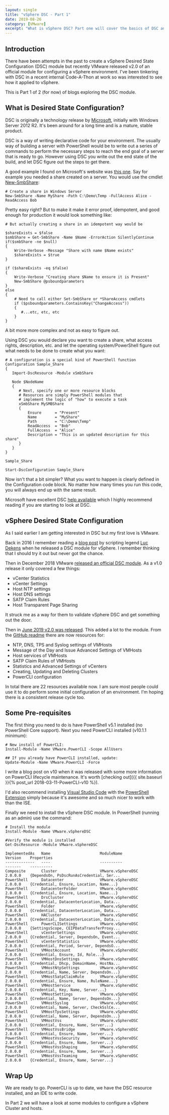 ```yaml
---
layout: single
title: "vSphere DSC - Part 1"
date: 2019-08-26
category: [VMware]
excerpt: "What is vSphere DSC? Part one will cover the basics of DSC and vSphere DSC along with some pre-requisites to get ready for Part 2"
---
```

## Introduction

There have been attempts in the past to create a vSphere Desired State Configuration (DSC) module but recently VMware released v2.0 of an official module for configuring a vSphere environment. I've been tinkering with DSC in a recent internal Code-A-Thon at work so was interested to see how it applied to vSphere.

This is Part 1 of 2 (for now) of blogs exploring the DSC module.

## What is Desired State Configuration?

DSC is originally a technology release by [Microsoft](https://docs.microsoft.com/en-us/powershell/dsc/overview/overview), initially with Windows Server 2012 R2. It's been around for a long time and is a mature, stable product.

DSC is a way of writing declarative code for your environment. The usually way of building a server with PowerShell would be to write out a series of commands to perform the necessary steps to reach the end goal of a server that is ready to go. However using DSC you write out the end state of the build, and let DSC figure out the steps to get there.

A good example I found on Microsoft's website was [this one](https://docs.microsoft.com/en-us/powershell/dsc/overview/dscforengineers). Say for example you needed a share created on a server. You would use the cmdlet [New-SmbShare](https://docs.microsoft.com/en-us/powershell/module/smbshare/new-smbshare):

~~~ posh
# Create a share in Windows Server
New-SmbShare -Name MyShare -Path C:\Demo\Temp -FullAccess Alice -ReadAccess Bob
~~~

Pretty easy right? But to make it make it error proof, idempotent, and good enough for production it would look something like:

~~~ posh
# But actually creating a share in an idempotent way would be

$shareExists = $false
$smbShare = Get-SmbShare -Name $Name -ErrorAction SilentlyContinue
if($smbShare -ne $null)
{
    Write-Verbose -Message "Share with name $Name exists"
    $shareExists = $true
}

if ($shareExists -eq $false)
{
    Write-Verbose "Creating share $Name to ensure it is Present"
    New-SmbShare @psboundparameters
}
else
{
    # Need to call either Set-SmbShare or *ShareAccess cmdlets
    if ($psboundparameters.ContainsKey("ChangeAccess"))
    {
       #...etc, etc, etc
    }
}
~~~

A bit more more complex and not as easy to figure out.

Using DSC you would declare you want to create a share, what access rights, description, etc. and let the operating system/PowerShell figure out what needs to be done to create what you want:

~~~ posh
# A configuration is a special kind of PowerShell function
Configuration Sample_Share
{
   Import-DscResource -Module xSmbShare

   Node $NodeName
   {
      # Next, specify one or more resource blocks
      # Resources are simply PowerShell modules that
      # implement the logic of "how" to execute a task
      xSmbShare MySMBShare
      {
          Ensure      = "Present"
          Name        = "MyShare"
          Path        = "C:\Demo\Temp"
          ReadAccess  = "Bob"
          FullAccess  = "Alice"
          Description = "This is an updated description for this share"
      }
   }
}

Sample_Share

Start-DscConfiguration Sample_Share
~~~

Now isn't that a bit simpler? What you want to happen is clearly defined in the Configuration code block. No matter how many times you run this code, you will always end up with the same result.

Microsoft have excellent DSC [help available](https://docs.microsoft.com/en-us/powershell/dsc/overview/overview) which I highly recommend reading if you are starting to look at DSC.

## vSphere Desired State Configuration

As I said earlier I am getting interested in DSC but my first love is VMware.

Back in 2016 I remember reading a [blog post](http://www.lucd.info/2016/06/04/vspheredsc-intro/) by scripting legend [Luc Dekens](https://twitter.com/LucD22) when he released a DSC module for vSphere. I remember thinking that I should try it out but never got the chance.

Then in December 2018 VMware [released an official DSC module](https://blogs.vmware.com/PowerCLI/2018/12/getting-started-dsc-for-vmware.html). As a v1.0 release it only covered a few things:

* vCenter Statistics
* vCenter Settings
* Host NTP settings
* Host DNS settings
* SATP Claim Rules
* Host Transparent Page Sharing

It struck me as a way for them to validate vSphere DSC and get something out the door.

Then in [June 2019 v2.0 was released](https://blogs.vmware.com/PowerCLI/2019/06/new-release-dsc-resources-for-vmware-2-0.html). This added a lot to the module. From the [GitHub readme](https://github.com/vmware/dscr-for-vmware/blob/master/README.md) there are now resources for:

* NTP, DNS, TPS and Syslog settings of VMHosts
* Message of the Day and Issue Advanced Settings of VMHosts
* Host services of VMHosts
* SATP Claim Rules of VMHosts
* Statistics and Advanced Settings of vCenters
* Creating, Updating and Deleting Clusters
* PowerCLI configuration

In total there are 22 resources available now. I am sure most people could use it to do perform some initial configuration of an environment. I'm hoping there is a consistent release cycle too.

## Some Pre-requisites

The first thing you need to do is have PowerShell v5.1 installed (no PowerShell Core support). Next you need PowerCLI installed (v10.1.1 minimum):

~~~ posh
# New install of PowerCLI:
Install-Module -Name VMware.PowerCLI -Scope AllUsers

## If you already have PowerCLI installed, update:
Update-Module -Name VMware.PowerCLI -Force
~~~

I write a blog post on v10 when it was released with some more information on PowerCLI lifecycle maintenance. It's worth [checking out]({{ site.baseurl }}{% post_url 2018-03-11-PowerCLI-v10 %}).

I'd also recommend installing [Visual Studio Code](https://code.visualstudio.com/download) with the [PowerShell Extension](https://marketplace.visualstudio.com/items?itemName=ms-vscode.PowerShell) simply because it's awesome and so much nicer to work with than the ISE.

Finally we need to install the vSphere DSC module. In PowerShell (running as an admin) use the command:

~~~ posh
# Install the module
Install-Module -Name VMware.vSphereDSC

#Verify the module is installed
Get-DscResource -Module VMware.vSphereDSC

ImplementedAs   Name                      ModuleName                     Version    Properties
-------------   ----                      ----------                     -------    ----------
Composite       Cluster                   VMware.vSphereDSC              2.0.0.0    {DependsOn, PsDscRunAsCredential, Ser...
PowerShell      Datacenter                VMware.vSphereDSC              2.0.0.0    {Credential, Ensure, Location, Name...}
PowerShell      DatacenterFolder          VMware.vSphereDSC              2.0.0.0    {Credential, Ensure, Location, Name...}
PowerShell      DrsCluster                VMware.vSphereDSC              2.0.0.0    {Credential, DatacenterLocation, Data...
PowerShell      Folder                    VMware.vSphereDSC              2.0.0.0    {Credential, DatacenterLocation, Data...
PowerShell      HACluster                 VMware.vSphereDSC              2.0.0.0    {Credential, DatacenterLocation, Data...
PowerShell      PowerCLISettings          VMware.vSphereDSC              2.0.0.0    {SettingsScope, CEIPDataTransferProxy...
PowerShell      vCenterSettings           VMware.vSphereDSC              2.0.0.0    {Credential, Server, DependsOn, Event...
PowerShell      vCenterStatistics         VMware.vSphereDSC              2.0.0.0    {Credential, Period, Server, DependsO...
PowerShell      VMHostAccount             VMware.vSphereDSC              2.0.0.0    {Credential, Ensure, Id, Role...}
PowerShell      VMHostDnsSettings         VMware.vSphereDSC              2.0.0.0    {Credential, Dhcp, DomainName, HostNa...
PowerShell      VMHostNtpSettings         VMware.vSphereDSC              2.0.0.0    {Credential, Name, Server, DependsOn...}
PowerShell      VMHostSatpClaimRule       VMware.vSphereDSC              2.0.0.0    {Credential, Ensure, Name, RuleName...}
PowerShell      VMHostService             VMware.vSphereDSC              2.0.0.0    {Credential, Key, Name, Server...}
PowerShell      VMHostSettings            VMware.vSphereDSC              2.0.0.0    {Credential, Name, Server, DependsOn...}
PowerShell      VMHostSyslog              VMware.vSphereDSC              2.0.0.0    {Credential, Name, Server, CheckSslCe...
PowerShell      VMHostTpsSettings         VMware.vSphereDSC              2.0.0.0    {Credential, Name, Server, DependsOn...}
PowerShell      VMHostVss                 VMware.vSphereDSC              2.0.0.0    {Credential, Ensure, Name, Server...}
PowerShell      VMHostVssBridge           VMware.vSphereDSC              2.0.0.0    {Credential, Ensure, Name, Server...}
PowerShell      VMHostVssSecurity         VMware.vSphereDSC              2.0.0.0    {Credential, Ensure, Name, Server...}
PowerShell      VMHostVssShaping          VMware.vSphereDSC              2.0.0.0    {Credential, Ensure, Name, Server...}
PowerShell      VMHostVssTeaming          VMware.vSphereDSC              2.0.0.0    {Credential, Ensure, Name, Server...}
~~~

## Wrap Up

We are ready to go. PowerCLI is up to date, we have the DSC resource installed, and an IDE to write code.

In Part 2 we will have a look at some modules to configure a vSphere Cluster and hosts.

